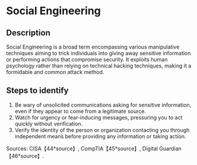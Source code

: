 
# Social Engineering

## Description

Social Engineering is a broad term encompassing various manipulative techniques aiming to trick individuals into giving away sensitive information or performing actions that compromise security. It exploits human psychology rather than relying on technical hacking techniques, making it a formidable and common attack method.

## Steps to identify

1. Be wary of unsolicited communications asking for sensitive information, even if they appear to come from a legitimate source.
2. Watch for urgency or fear-inducing messages, pressuring you to act quickly without verification.
3. Verify the identity of the person or organization contacting you through independent means before providing any information or taking action.

Sources: CISA【44†source】, CompTIA【45†source】, Digital Guardian【46†source】.
